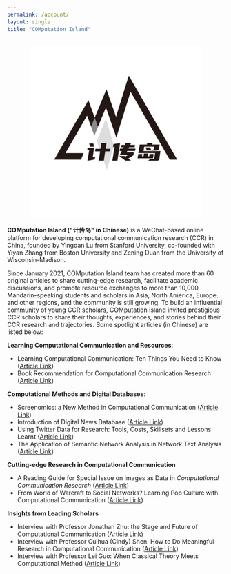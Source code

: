 ```yaml
---
permalink: /account/
layout: single
title: "COMputation Island"
---
```


<p align="center">
  <img src="/assets/images/jichuandao.jpg" width="400"/>
<br>
</p>

**COMputation Island ("计传岛" in Chinese)** is a WeChat-based online platform for developing computational communication research (CCR) in China, founded by Yingdan Lu from Stanford University, co-founded with Yiyan Zhang from Boston University and Zening Duan from the University of Wisconsin-Madison. 

Since January 2021, COMputation Island team has created more than 60 original articles to share cutting-edge research, facilitate academic discussions, and promote resource exchanges to more than 10,000 Mandarin-speaking students and scholars in Asia, North America, Europe, and other regions, and the community is still growing. To build an influential community of young CCR scholars, COMputation Island invited prestigious CCR scholars to share their thoughts, experiences, and stories behind their CCR research and trajectories. Some spotlight articles (in Chinese) are listed below:

**Learning Computational Communication and Resources**: 
* Learning Computational Communication: Ten Things You Need to Know ([Article Link](https://mp.weixin.qq.com/s/Vgt-4LFa8-YkOjJFUxK52A))
* Book Recommendation for Computational Communication Research ([Article Link](https://bit.ly/3pjvnb5))

**Computational Methods and Digital Databases**:
* Screenomics: a New Method in Computational Communication ([Article Link](https://bit.ly/3bUxgYs))
* Introduction of Digital News Database ([Article Link](https://bit.ly/3w8vBp0))
* Using Twitter Data for Research: Tools, Costs, Skillsets and Lessons Learnt ([Article Link](https://bit.ly/3pssdS5))
* The Application of Semantic Network Analysis in Network Text Analysis ([Article Link](https://bit.ly/3Dn5Guz))

**Cutting-edge Research in Computational Communication**
* A Reading Guide for Special Issue on Images as Data in <i>Computational Communication Research</i> ([Article Link](https://bit.ly/3K43mh5))
* From World of Warcraft to Social Networks? Learning Pop Culture with Computational Communication ([Article Link](https://bit.ly/3w6luBl))

**Insights from Leading Scholars**
* Interview with Professor Jonathan Zhu: the Stage and Future of Computational Communication ([Article Link](https://bit.ly/3JTZZcB))
* Interview with Professor Cuihua (Cindy) Shen: How to Do Meaningful Research in Computational Communication ([Article Link](https://bit.ly/3PphFxF))
* Interview with Professor Lei Guo: When Classical Theory Meets Computational Method ([Article Link](https://bit.ly/3dssPod))
